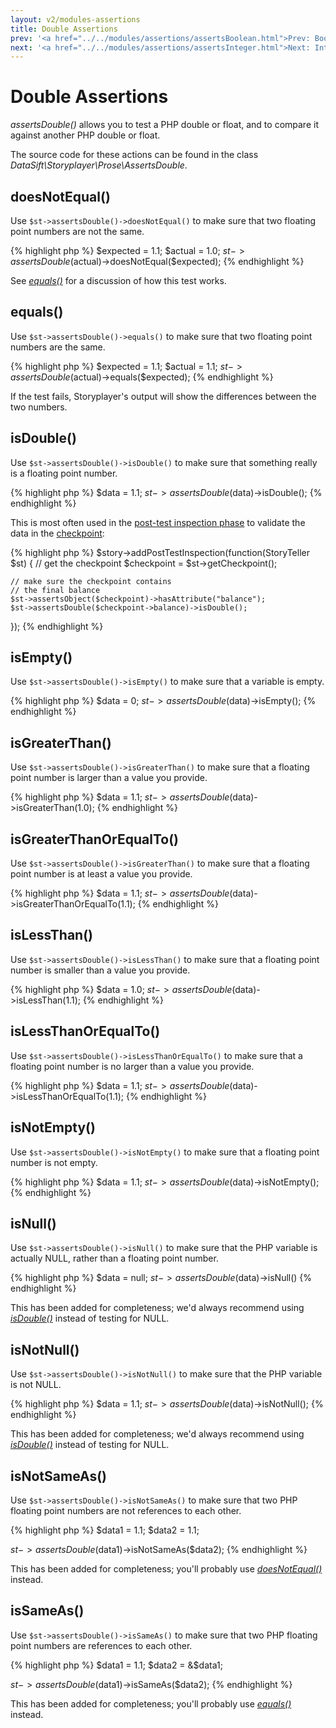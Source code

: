 ```yaml
---
layout: v2/modules-assertions
title: Double Assertions
prev: '<a href="../../modules/assertions/assertsBoolean.html">Prev: Boolean Assertions</a>'
next: '<a href="../../modules/assertions/assertsInteger.html">Next: Integer Assertions</a>'
---
```


# Double Assertions

_assertsDouble()_ allows you to test a PHP double or float, and to compare it against another PHP double or float.

The source code for these actions can be found in the class _DataSift\Storyplayer\Prose\AssertsDouble_.

## doesNotEqual()

Use `$st->assertsDouble()->doesNotEqual()` to make sure that two floating point numbers are not the same.

{% highlight php %}
$expected = 1.1;
$actual   = 1.0;
$st->assertsDouble($actual)->doesNotEqual($expected);
{% endhighlight %}

See _[equals()](#equals)_ for a discussion of how this test works.

## equals()

Use `$st->assertsDouble()->equals()` to make sure that two floating point numbers are the same.

{% highlight php %}
$expected = 1.1;
$actual   = 1.1;
$st->assertsDouble($actual)->equals($expected);
{% endhighlight %}

If the test fails, Storyplayer's output will show the differences between the two numbers.

## isDouble()

Use `$st->assertsDouble()->isDouble()` to make sure that something really is a floating point number.

{% highlight php %}
$data = 1.1;
$st->assertsDouble($data)->isDouble();
{% endhighlight %}

This is most often used in the [post-test inspection phase](../../stories/post-test-inspection.html) to validate the data in the [checkpoint](../../stories/the-checkpoint.html):

{% highlight php %}
$story->addPostTestInspection(function(StoryTeller $st) {
    // get the checkpoint
    $checkpoint = $st->getCheckpoint();

    // make sure the checkpoint contains
    // the final balance
    $st->assertsObject($checkpoint)->hasAttribute("balance");
    $st->assertsDouble($checkpoint->balance)->isDouble();
});
{% endhighlight %}

## isEmpty()

Use `$st->assertsDouble()->isEmpty()` to make sure that a variable is empty.

{% highlight php %}
$data = 0;
$st->assertsDouble($data)->isEmpty();
{% endhighlight %}

## isGreaterThan()

Use `$st->assertsDouble()->isGreaterThan()` to make sure that a floating point number is larger than a value you provide.

{% highlight php %}
$data = 1.1;
$st->assertsDouble($data)->isGreaterThan(1.0);
{% endhighlight %}

## isGreaterThanOrEqualTo()

Use `$st->assertsDouble()->isGreaterThan()` to make sure that a floating point number is at least a value you provide.

{% highlight php %}
$data = 1.1;
$st->assertsDouble($data)->isGreaterThanOrEqualTo(1.1);
{% endhighlight %}

## isLessThan()

Use `$st->assertsDouble()->isLessThan()` to make sure that a floating point number is smaller than a value you provide.

{% highlight php %}
$data = 1.0;
$st->assertsDouble($data)->isLessThan(1.1);
{% endhighlight %}

## isLessThanOrEqualTo()

Use `$st->assertsDouble()->isLessThanOrEqualTo()` to make sure that a floating point number is no larger than a value you provide.

{% highlight php %}
$data = 1.1;
$st->assertsDouble($data)->isLessThanOrEqualTo(1.1);
{% endhighlight %}

## isNotEmpty()

Use `$st->assertsDouble()->isNotEmpty()` to make sure that a floating point number is not empty.

{% highlight php %}
$data = 1.1;
$st->assertsDouble($data)->isNotEmpty();
{% endhighlight %}

## isNull()

Use `$st->assertsDouble()->isNull()` to make sure that the PHP variable is actually NULL, rather than a floating point number.

{% highlight php %}
$data = null;
$st->assertsDouble($data)->isNull()
{% endhighlight %}

This has been added for completeness; we'd always recommend using _[isDouble()](#isdouble)_ instead of testing for NULL.

## isNotNull()

Use `$st->assertsDouble()->isNotNull()` to make sure that the PHP variable is not NULL.

{% highlight php %}
$data = 1.1;
$st->assertsDouble($data)->isNotNull();
{% endhighlight %}

This has been added for completeness; we'd always recommend using _[isDouble()](#isdouble)_ instead of testing for NULL.

## isNotSameAs()

Use `$st->assertsDouble()->isNotSameAs()` to make sure that two PHP floating point numbers are not references to each other.

{% highlight php %}
$data1 = 1.1;
$data2 = 1.1;

$st->assertsDouble($data1)->isNotSameAs($data2);
{% endhighlight %}

This has been added for completeness; you'll probably use _[doesNotEqual()](#doesnotequal)_ instead.

## isSameAs()

Use `$st->assertsDouble()->isSameAs()` to make sure that two PHP floating point numbers are references to each other.

{% highlight php %}
$data1 = 1.1;
$data2 = &$data1;

$st->assertsDouble($data1)->isSameAs($data2);
{% endhighlight %}

This has been added for completeness; you'll probably use _[equals()](#equals)_ instead.
